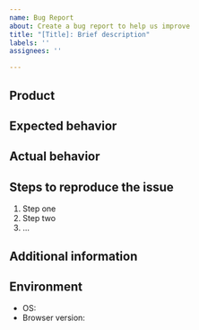 ```yaml
---
name: Bug Report
about: Create a bug report to help us improve
title: "[Title]: Brief description"
labels: ''
assignees: ''

---
```


<!-- Please remove any unused sections

Instructions:
- Title line template: [Title]: Brief description

-->

## Product
<!-- Where did you notice this bug? (Kolibri, Studio, Design System, etc.) -->

## Expected behavior
<!-- Briefly describe the expected behavior -->


## Actual behavior
<!-- Briefly describe the current behavior -->


## Steps to reproduce the issue
1. Step one
2. Step two
3. ...


## Additional information
<!-- Include screenshots, code, or notes to help us better understand the issue -->

## Environment
- OS:
- Browser version:
